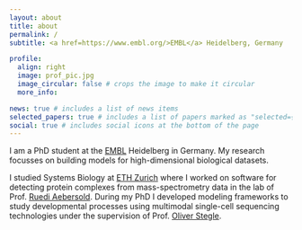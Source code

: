 ```yaml
---
layout: about
title: about
permalink: /
subtitle: <a href=https://www.embl.org/>EMBL</a> Heidelberg, Germany

profile:
  align: right
  image: prof_pic.jpg
  image_circular: false # crops the image to make it circular
  more_info: 

news: true # includes a list of news items
selected_papers: true # includes a list of papers marked as "selected={true}"
social: true # includes social icons at the bottom of the page
---
```


I am a PhD student at the [EMBL](https://www.embl.org/) Heidelberg in Germany. My research focusses on building models for high-dimensional biological datasets. 

I studied Systems Biology at [ETH Zurich](https://ethz.ch/en.html) where I worked on software for detecting protein complexes from mass-spectrometry data in the lab of Prof. [Ruedi Aebersold](https://en.wikipedia.org/wiki/Ruedi_Aebersold). During my PhD I developed modeling frameworks to study developmental processes using multimodal single-cell sequencing technologies under the supervision of Prof. [Oliver Stegle](https://www.embl.org/groups/stegle/).
